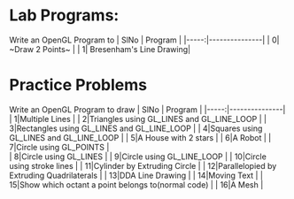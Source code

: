 # Lab Programs:
Write an OpenGL Program to 
| SlNo | Program |
|-----:|---------------|
|     0|     ~Draw 2 Points~    |
|     1|     Bresenham's Line Drawing|


# Practice Problems

Write an OpenGL Program to draw
| SlNo | Program |
|-----:|---------------|
|     1|Multiple Lines                              |
|     2|Triangles using GL_LINES and GL_LINE_LOOP   |
|     3|Rectangles using GL_LINES and GL_LINE_LOOP  |
|     4|Squares using GL_LINES and GL_LINE_LOOP     |
|     5|A House with 2 stars                        |
|     6|A Robot                                     |
|     7|Circle using GL_POINTS                      |        
|     8|Circle using GL_LINES                       |
|     9|Circle using GL_LINE_LOOP                   |
|    10|Circle using stroke lines                   |
|    11|Cylinder by Extruding Circle                |
|    12|Parallelopied by Extruding Quadrilaterals   |
|    13|DDA Line Drawing                            |
|    14|Moving Text                                 |
|    15|Show which octant a point belongs to(normal code)  |
|    16|A Mesh                                      |
